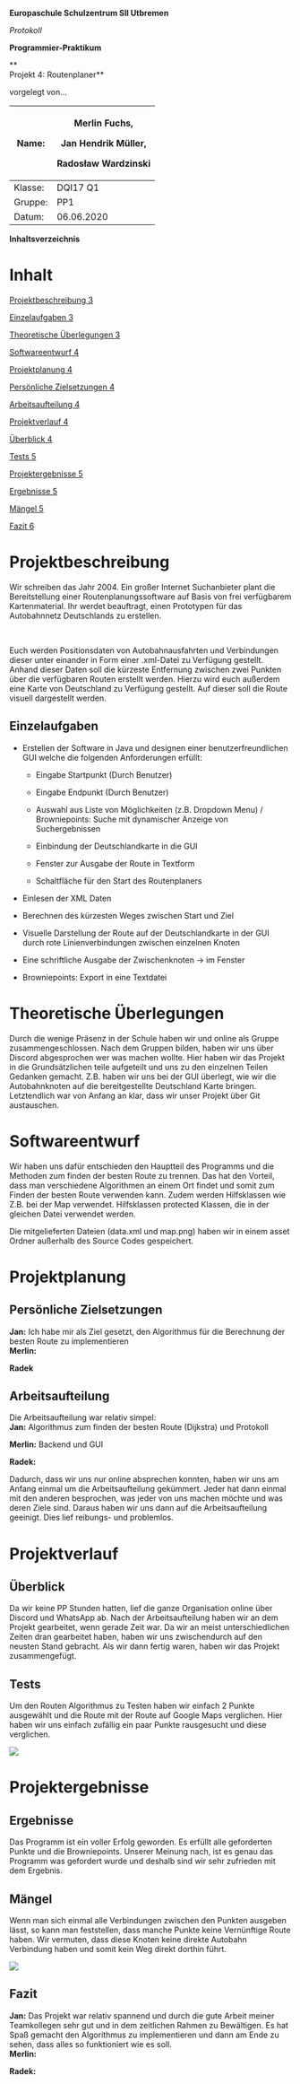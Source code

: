 **Europaschule Schulzentrum SII Utbremen**

*Protokoll*

**Programmier-Praktikum**

**  
Projekt 4: Routenplaner**

vorgelegt von...

<table>
<thead>
<tr class="header">
<th>Name:</th>
<th><p>Merlin Fuchs,</p>
<p>Jan Hendrik Müller,</p>
<p>Radosław Wardzinski</p></th>
</tr>
</thead>
<tbody>
<tr class="odd">
<td>Klasse:</td>
<td>DQI17 Q1</td>
</tr>
<tr class="even">
<td>Gruppe:</td>
<td>PP1</td>
</tr>
<tr class="odd">
<td>Datum:</td>
<td>06.06.2020</td>
</tr>
</tbody>
</table>

**Inhaltsverzeichnis**

# Inhalt

[Projektbeschreibung 3](#projektbeschreibung)

[Einzelaufgaben 3](#einzelaufgaben)

[Theoretische Überlegungen 3](#theoretische-überlegungen)

[Softwareentwurf 4](#softwareentwurf)

[Projektplanung 4](#projektplanung)

[Persönliche Zielsetzungen 4](#persönliche-zielsetzungen)

[Arbeitsaufteilung 4](#arbeitsaufteilung)

[Projektverlauf 4](#projektverlauf)

[Überblick 4](#überblick)

[Tests 5](#tests)

[Projektergebnisse 5](#projektergebnisse)

[Ergebnisse 5](#ergebnisse)

[Mängel 5](#mängel)

[Fazit 6](#fazit)

# Projektbeschreibung

Wir schreiben das Jahr 2004. Ein großer Internet Suchanbieter plant die
Bereitstellung einer Routenplanungssoftware auf Basis von frei
verfügbarem Kartenmaterial. Ihr werdet beauftragt, einen Prototypen für
das Autobahnnetz Deutschlands zu erstellen.

 

Euch werden Positionsdaten von Autobahnausfahrten und Verbindungen
dieser unter einander in Form einer .xml-Datei zu Verfügung gestellt.
Anhand dieser Daten soll die kürzeste Entfernung zwischen zwei Punkten
über die verfügbaren Routen erstellt werden. Hierzu wird euch außerdem
eine Karte von Deutschland zu Verfügung gestellt. Auf dieser soll die
Route visuell dargestellt werden.

## Einzelaufgaben

  - Erstellen der Software in Java und designen einer
    benutzerfreundlichen GUI welche die folgenden Anforderungen erfüllt:
    
      - Eingabe Startpunkt (Durch Benutzer)
    
      - Eingabe Endpunkt (Durch Benutzer)
    
      - Auswahl aus Liste von Möglichkeiten (z.B. Dropdown Menu) /
        Browniepoints: Suche mit dynamischer Anzeige von Suchergebnissen
    
      - Einbindung der Deutschlandkarte in die GUI
    
      - Fenster zur Ausgabe der Route in Textform
    
      - Schaltfläche für den Start des Routenplaners

  - Einlesen der XML Daten

  - Berechnen des kürzesten Weges zwischen Start und Ziel

  - Visuelle Darstellung der Route auf der Deutschlandkarte in der GUI
    durch rote Linienverbindungen zwischen einzelnen Knoten

  - Eine schriftliche Ausgabe der Zwischenknoten -\> im Fenster

  - Browniepoints: Export in eine Textdatei

# Theoretische Überlegungen

Durch die wenige Präsenz in der Schule haben wir und online als Gruppe
zusammengeschlossen. Nach dem Gruppen bilden, haben wir uns über Discord
abgesprochen wer was machen wollte. Hier haben wir das Projekt in die
Grundsätzlichen teile aufgeteilt und uns zu den einzelnen Teilen
Gedanken gemacht. Z.B. haben wir uns bei der GUI überlegt, wie wir die
Autobahnknoten auf die bereitgestellte Deutschland Karte bringen.
Letztendlich war von Anfang an klar, dass wir unser Projekt über Git
austauschen.

# Softwareentwurf

Wir haben uns dafür entschieden den Hauptteil des Programms und die
Methoden zum finden der besten Route zu trennen. Das hat den Vorteil,
dass man verschiedene Algorithmen an einem Ort findet und somit zum
Finden der besten Route verwenden kann. Zudem werden Hilfsklassen wie
Z.B. bei der Map verwendet. Hilfsklassen protected Klassen, die in der
gleichen Datei verwendet werden.

Die mitgelieferten Dateien (data.xml und map.png) haben wir in einem
asset Ordner außerhalb des Source Codes gespeichert.

# Projektplanung

## Persönliche Zielsetzungen

**Jan:** Ich habe mir als Ziel gesetzt, den Algorithmus für die
Berechnung der besten Route zu implementieren  
**Merlin:**

**Radek**

## Arbeitsaufteilung

Die Arbeitsaufteilung war relativ simpel:  
**Jan:** Algorithmus zum finden der besten Route (Dijkstra) und
Protokoll

**Merlin:** Backend und GUI

**Radek:**

Dadurch, dass wir uns nur online absprechen konnten, haben wir uns am
Anfang einmal um die Arbeitsaufteilung gekümmert. Jeder hat dann einmal
mit den anderen besprochen, was jeder von uns machen möchte und was
deren Ziele sind. Daraus haben wir uns dann auf die Arbeitsaufteilung
geeinigt. Dies lief reibungs- und problemlos.

# Projektverlauf

## Überblick

Da wir keine PP Stunden hatten, lief die ganze Organisation online über
Discord und WhatsApp ab. Nach der Arbeitsaufteilung haben wir an dem
Projekt gearbeitet, wenn gerade Zeit war. Da wir an meist
unterschiedlichen Zeiten dran gearbeitet haben, haben wir uns
zwischendurch auf den neusten Stand gebracht. Als wir dann fertig waren,
haben wir das Projekt zusammengefügt.

## Tests

Um den Routen Algorithmus zu Testen haben wir einfach 2 Punkte
ausgewählt und die Route mit der Route auf Google Maps verglichen. Hier
haben wir uns einfach zufällig ein paar Punkte rausgesucht und diese
verglichen.

![](media/image1.png)

# Projektergebnisse

## Ergebnisse

Das Programm ist ein voller Erfolg geworden. Es erfüllt alle geforderten
Punkte und die Browniepoints. Unserer Meinung nach, ist es genau das
Programm was gefordert wurde und deshalb sind wir sehr zufrieden mit dem
Ergebnis.

## Mängel

Wenn man sich einmal alle Verbindungen zwischen den Punkten ausgeben
lässt, so kann man feststellen, dass manche Punkte keine Vernünftige
Route haben. Wir vermuten, dass diese Knoten keine direkte Autobahn
Verbindung haben und somit kein Weg direkt dorthin führt.

![](media/image2.jpeg)

## Fazit

**Jan:** Das Projekt war relativ spannend und durch die gute Arbeit
meiner Teamkollegen sehr gut und in dem zeitlichen Rahmen zu Bewältigen.
Es hat Spaß gemacht den Algorithmus zu implementieren und dann am Ende
zu sehen, dass alles so funktioniert wie es soll.  
**Merlin:**

**Radek:**
